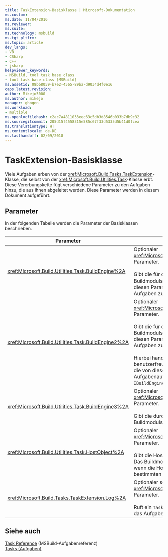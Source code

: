 ```yaml
---
title: TaskExtension-Basisklasse | Microsoft-Dokumentation
ms.custom: 
ms.date: 11/04/2016
ms.reviewer: 
ms.suite: 
ms.technology: msbuild
ms.tgt_pltfrm: 
ms.topic: article
dev_langs:
- VB
- CSharp
- C++
- jsharp
helpviewer_keywords:
- MSBuild, tool task base class
- tool task base class [MSBuild]
ms.assetid: 08bb8059-b7e2-4565-89ba-d9034d4f0e16
caps.latest.revision: 
author: Mikejo5000
ms.author: mikejo
manager: ghogen
ms.workload:
- multiple
ms.openlocfilehash: c2ac7a4811033eec63c5db3d8546b033b7db9c32
ms.sourcegitcommit: 205d15f4558315e585c67f33d5335d5b41d0fcea
ms.translationtype: HT
ms.contentlocale: de-DE
ms.lasthandoff: 02/09/2018
---
```

# <a name="taskextension-base-class"></a>TaskExtension-Basisklasse
Viele Aufgaben erben von der <xref:Microsoft.Build.Tasks.TaskExtension>-Klasse, die selbst von der <xref:Microsoft.Build.Utilities.Task>-Klasse erbt. Diese Vererbungskette fügt verschiedene Parameter zu den Aufgaben hinzu, die aus ihnen abgeleitet werden. Diese Parameter werden in diesem Dokument aufgeführt.  
  
## <a name="parameters"></a>Parameter  
 In der folgenden Tabelle werden die Parameter der Basisklassen beschrieben.  
  
|Parameter|description|  
|---------------|-----------------|  
|<xref:Microsoft.Build.Utilities.Task.BuildEngine%2A>|Optionaler <xref:Microsoft.Build.Framework.IBuildEngine> -Parameter.<br /><br /> Gibt die für die Aufgaben verfügbare Buildmodulschnittstelle an. Das Buildmodul legt diesen Parameter automatisch fest, damit Aufgaben zurückgerufen werden können.|  
|<xref:Microsoft.Build.Utilities.Task.BuildEngine2%2A>|Optionaler <xref:Microsoft.Build.Framework.IBuildEngine2> -Parameter.<br /><br /> Gibt die für die Aufgaben verfügbare Buildmodulschnittstelle an. Das Buildmodul legt diesen Parameter automatisch fest, damit Aufgaben zurückgerufen werden können.<br /><br /> Hierbei handelt es sich um eine benutzerfreundliche Eigenschaft. Daher müssen die von dieser Klasse erbenden Aufgabenautoren den Wert nicht von `IBuildEngine` zu `IBuildEngine2` umwandeln.|  
|<xref:Microsoft.Build.Utilities.Task.BuildEngine3%2A>|Optionaler <xref:Microsoft.Build.Framework.IBuildEngine3> -Parameter.<br /><br /> Gibt die durch den Host bereitgestellte Buildmodulschnittstelle an.|  
|<xref:Microsoft.Build.Utilities.Task.HostObject%2A>|Optionaler <xref:Microsoft.Build.Framework.ITaskHost> -Parameter.<br /><br /> Gibt die Hostobjektinstanz (kann null sein) an. Das Buildmodul legt diese Eigenschaft fest, wenn die Host-IDE ein Hostobjekt mit dieser bestimmten Aufgabe verknüpft hat.|  
|<xref:Microsoft.Build.Tasks.TaskExtension.Log%2A>|Optionaler schreibgeschützter <xref:Microsoft.Build.Utilities.TaskLoggingHelper>-Parameter.<br /><br /> Ruft ein `TaskLoggingHelperExtension`-Objekt ab, das Aufgabenprotokollierungsmethoden enthält|  
  
## <a name="see-also"></a>Siehe auch  
 [Task Reference](../msbuild/msbuild-task-reference.md)  (MSBuild-Aufgabenreferenz)  
 [Tasks (Aufgaben)](../msbuild/msbuild-tasks.md)